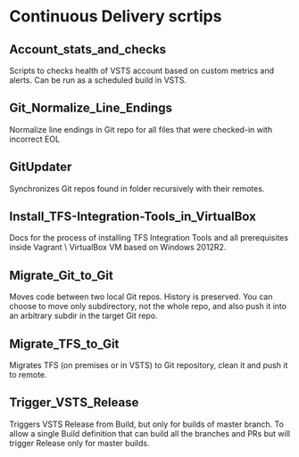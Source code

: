 # Continuous Delivery scrtips

## Account_stats_and_checks
Scripts to checks health of VSTS account based on custom metrics and alerts.
Can be run as a scheduled build in VSTS.

## Git_Normalize_Line_Endings
Normalize line endings in Git repo for all files that were checked-in with incorrect EOL

## GitUpdater
Synchronizes Git repos found in folder recursively with their remotes.

## Install_TFS-Integration-Tools_in_VirtualBox
Docs for the process of installing TFS Integration Tools and all prerequisites inside Vagrant \ VirtualBox VM based on Windows 2012R2.

## Migrate_Git_to_Git
Moves code between two local Git repos.
History is preserved.
You can choose to move only subdirectory, not the whole repo, and also push it into an arbitrary subdir in the target Git repo.

## Migrate_TFS_to_Git
Migrates TFS (on premises or in VSTS) to Git repository, clean it and push it to remote.

## Trigger_VSTS_Release
Triggers VSTS Release from Build, but only for builds of master branch.
To allow a single Build definition that can build all the branches and PRs but will trigger Release only for master builds.
